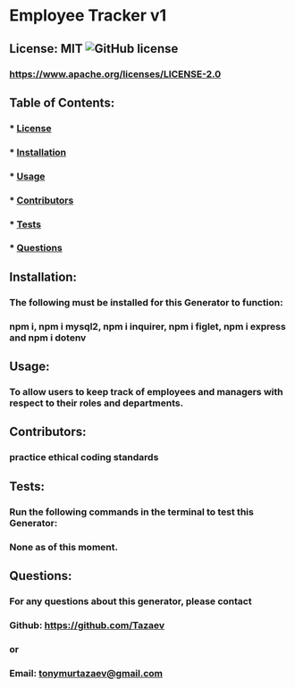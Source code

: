 
# Employee Tracker v1
## License: MIT ![GitHub license](https://img.shields.io/github/license/naereen/strapDown.js.svg)
### https://www.apache.org/licenses/LICENSE-2.0

## Table of Contents:
###  * [License](#license)
###  * [Installation](#installation)
###  * [Usage](#usage)
###  * [Contributors](#contributors)
###  * [Tests](#tests)
###  * [Questions](#questions)

## Installation:
### The following must be installed for this Generator to function:
### npm i, npm i mysql2, npm i inquirer, npm i figlet, npm i express and npm i dotenv

## Usage:
### To allow users to keep track of employees and managers with respect to their roles and departments.

## Contributors:
### practice ethical coding standards

## Tests:
### Run the following commands in the terminal to test this Generator:
### None as of this moment.

## Questions:
### For any questions about this generator, please contact
### Github: https://github.com/Tazaev
### or
### Email: tonymurtazaev@gmail.com
